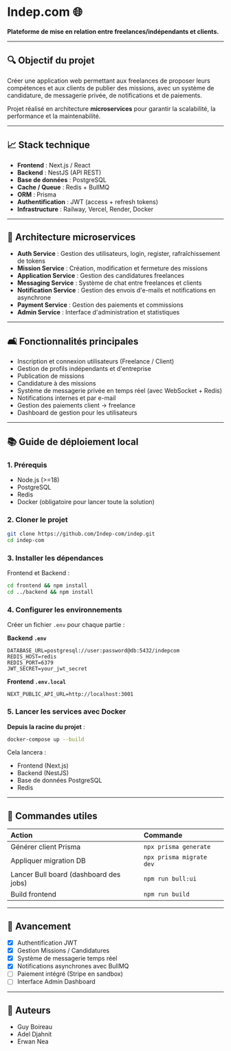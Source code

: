 # Indep.com 🌐

**Plateforme de mise en relation entre freelances/indépendants et clients.**

---

## 🔍 Objectif du projet
Créer une application web permettant aux freelances de proposer leurs compétences et aux clients de publier des missions, avec un système de candidature, de messagerie privée, de notifications et de paiements.

Projet réalisé en architecture **microservices** pour garantir la scalabilité, la performance et la maintenabilité.

---

## 📈 Stack technique

- **Frontend** : Next.js / React
- **Backend** : NestJS (API REST)
- **Base de données** : PostgreSQL
- **Cache / Queue** : Redis + BullMQ
- **ORM** : Prisma
- **Authentification** : JWT (access + refresh tokens)
- **Infrastructure** : Railway, Vercel, Render, Docker

---

## 🔄 Architecture microservices

- **Auth Service** : Gestion des utilisateurs, login, register, rafraîchissement de tokens
- **Mission Service** : Création, modification et fermeture des missions
- **Application Service** : Gestion des candidatures freelances
- **Messaging Service** : Système de chat entre freelances et clients
- **Notification Service** : Gestion des envois d'e-mails et notifications en asynchrone
- **Payment Service** : Gestion des paiements et commissions
- **Admin Service** : Interface d'administration et statistiques

---

## 🛋 Fonctionnalités principales

- Inscription et connexion utilisateurs (Freelance / Client)
- Gestion de profils indépendants et d'entreprise
- Publication de missions
- Candidature à des missions
- Système de messagerie privée en temps réel (avec WebSocket + Redis)
- Notifications internes et par e-mail
- Gestion des paiements client → freelance
- Dashboard de gestion pour les utilisateurs

---

## 📚 Guide de déploiement local

### 1. Prérequis
- Node.js (>=18)
- PostgreSQL
- Redis
- Docker (obligatoire pour lancer toute la solution)

### 2. Cloner le projet
```bash
git clone https://github.com/Indep-com/indep.git
cd indep-com
```

### 3. Installer les dépendances
Frontend et Backend :
```bash
cd frontend && npm install
cd ../backend && npm install
```

### 4. Configurer les environnements
Créer un fichier `.env` pour chaque partie :

**Backend `.env`**
```
DATABASE_URL=postgresql://user:password@db:5432/indepcom
REDIS_HOST=redis
REDIS_PORT=6379
JWT_SECRET=your_jwt_secret
```

**Frontend `.env.local`**
```
NEXT_PUBLIC_API_URL=http://localhost:3001
```

### 5. Lancer les services avec Docker

**Depuis la racine du projet** :
```bash
docker-compose up --build
```

Cela lancera :
- Frontend (Next.js)
- Backend (NestJS)
- Base de données PostgreSQL
- Redis

---

## 🔬 Commandes utiles

| Action | Commande |
|:-------|:---------|
| Générer client Prisma | `npx prisma generate` |
| Appliquer migration DB | `npx prisma migrate dev` |
| Lancer Bull board (dashboard des jobs) | `npm run bull:ui` |
| Build frontend | `npm run build` |

---

## 📅 Avancement

- [x] Authentification JWT
- [x] Gestion Missions / Candidatures
- [x] Système de messagerie temps réel
- [x] Notifications asynchrones avec BullMQ
- [ ] Paiement intégré (Stripe en sandbox)
- [ ] Interface Admin Dashboard

---

## 📅 Auteurs

- Guy Boireau 
- Adel Djahnit
- Erwan Nea

